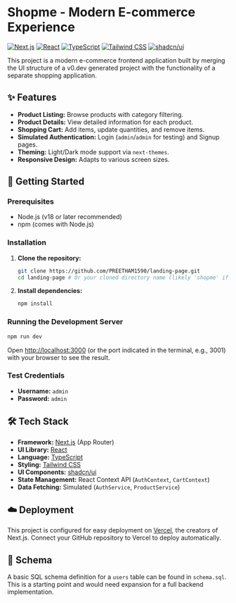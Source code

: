 # Shopme - Modern E-commerce Experience

[![Next.js](https://img.shields.io/badge/Next.js-15.x-black?style=flat-square&logo=next.js&logoColor=white)](https://nextjs.org/)
[![React](https://img.shields.io/badge/React-18.x-blue?style=flat-square&logo=react)](https://reactjs.org/)
[![TypeScript](https://img.shields.io/badge/TypeScript-5.x-blue?style=flat-square&logo=typescript)](https://www.typescriptlang.org/)
[![Tailwind CSS](https://img.shields.io/badge/Tailwind_CSS-3.x-38B2AC?style=flat-square&logo=tailwind-css&logoColor=white)](https://tailwindcss.com/)
[![shadcn/ui](https://img.shields.io/badge/shadcn/ui-latest-black?style=flat-square)](https://ui.shadcn.com/)

This project is a modern e-commerce frontend application built by merging the UI structure of a v0.dev generated project with the functionality of a separate shopping application.

## ✨ Features

*   **Product Listing:** Browse products with category filtering.
*   **Product Details:** View detailed information for each product.
*   **Shopping Cart:** Add items, update quantities, and remove items.
*   **Simulated Authentication:** Login (`admin`/`admin` for testing) and Signup pages.
*   **Theming:** Light/Dark mode support via `next-themes`.
*   **Responsive Design:** Adapts to various screen sizes.

## 🚀 Getting Started

### Prerequisites

*   Node.js (v18 or later recommended)
*   npm (comes with Node.js)

### Installation

1.  **Clone the repository:**
    ```bash
    git clone https://github.com/PREETHAM1590/landing-page.git
    cd landing-page # Or your cloned directory name (likely 'shopme' if cloned from scratch)
    ```
2.  **Install dependencies:**
    ```bash
    npm install
    ```

### Running the Development Server

```bash
npm run dev
```

Open [http://localhost:3000](http://localhost:3000) (or the port indicated in the terminal, e.g., 3001) with your browser to see the result.

### Test Credentials

*   **Username:** `admin`
*   **Password:** `admin`

## 🛠️ Tech Stack

*   **Framework:** [Next.js](https://nextjs.org/) (App Router)
*   **UI Library:** [React](https://reactjs.org/)
*   **Language:** [TypeScript](https://www.typescriptlang.org/)
*   **Styling:** [Tailwind CSS](https://tailwindcss.com/)
*   **UI Components:** [shadcn/ui](https://ui.shadcn.com/)
*   **State Management:** React Context API (`AuthContext`, `CartContext`)
*   **Data Fetching:** Simulated (`AuthService`, `ProductService`)

## ☁️ Deployment

This project is configured for easy deployment on [Vercel](https://vercel.com/), the creators of Next.js. Connect your GitHub repository to Vercel to deploy automatically.

## 📄 Schema

A basic SQL schema definition for a `users` table can be found in `schema.sql`. This is a starting point and would need expansion for a full backend implementation.
